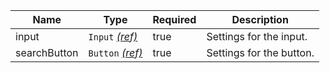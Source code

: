 | Name         | Type                                   | Required | Description              |
| ------------ | -------------------------------------- | -------- | ------------------------ |
| input        | `Input` [_(ref)_](/components/input)   | true     | Settings for the input.  |
| searchButton | `Button` [_(ref)_](/components/button) | true     | Settings for the button. |
